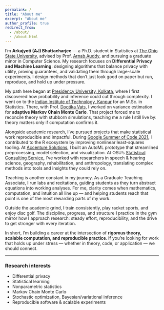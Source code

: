 ```yaml
---
permalink: /
title: "About me"
excerpt: "About me"
author_profile: true
redirect_from: 
  - /about/
  - /about.html
---
```


I’m **Arkajyoti (AJ) Bhattacharjee** — a Ph.D. student in Statistics at [The Ohio State University](https://osu.edu/), advised by Prof. [Arnab Auddy](https://arnab-auddy.github.io/), and pursuing a graduate minor in Computer Science. My research focuses on **Differential Privacy and Machine Learning**: designing algorithms that balance privacy with utility, proving guarantees, and validating them through large-scale experiments. I design methods that don’t just look good on paper but run, reproduce, and hold up under pressure.  

My path here began at [Presidency University, Kolkata](https://www.presiuniv.ac.in/web/statistics.php), where I first discovered how probability and inference could cut through complexity. I went on to the [Indian Institute of Technology, Kanpur](https://www.iitk.ac.in/) for an M.Sc. in Statistics. There, with Prof. [Dootika Vats](https://dvats.github.io/), I worked on variance estimation for **adaptive Markov Chain Monte Carlo**. That project forced me to reconcile theory with stubborn simulations, teaching me a rule I still live by: theory matters only if computation confirms it.  

Alongside academic research, I’ve pursued projects that make statistical work reproducible and impactful. During [Google Summer of Code 2021](https://summerofcode.withgoogle.com/), I contributed to the R ecosystem by improving nonlinear least-squares tooling. At [Accenture Solutions](https://www.accenture.com), I built an AutoML prototype that streamlined preprocessing, model selection, and visualization. At OSU’s [Statistical Consulting Service](https://stat.osu.edu/consulting), I’ve worked with researchers in speech & hearing science, geography, rehabilitation, and anthropology, translating complex methods into tools and insights they could rely on.  

Teaching is another constant in my journey. As a Graduate Teaching Associate, I run labs and recitations, guiding students as they turn abstract equations into working analyses. For me, clarity comes when mathematics, computation, and intuition all line up — and helping students reach that point is one of the most rewarding parts of my work.  

Outside the academic grind, I train consistently, play racket sports, and enjoy disc golf. The discipline, progress, and structure I practice in the gym mirror how I approach research: steady effort, reproducibility, and the drive to get stronger with every iteration.  

In short, I’m building a career at the intersection of **rigorous theory, scalable computation, and reproducible practice**. If you’re looking for work that holds up under stress — whether in theory, code, or application — we should connect.  

---

### Research interests
- Differential privacy  
- Statistical learning  
- Nonparametric statistics  
- Markov Chain Monte Carlo 
- Stochastic optimization, Bayesian/variational inference  
- Reproducible software & scalable experiments 
